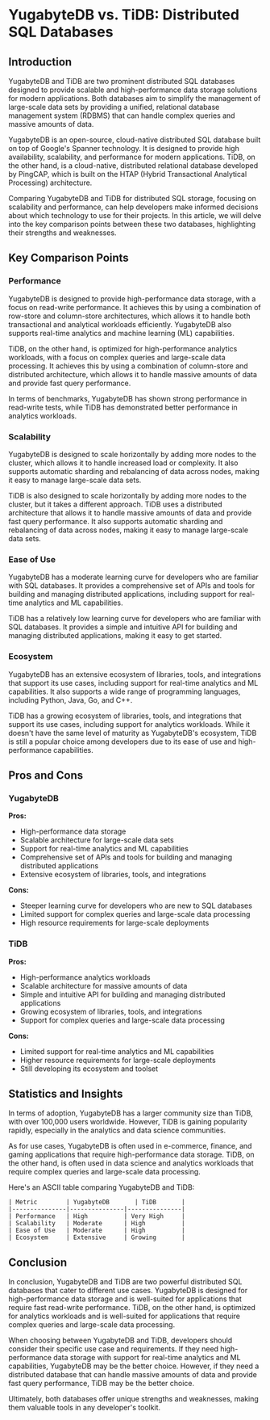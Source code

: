 # YugabyteDB vs. TiDB: Distributed SQL Databases
## Introduction

YugabyteDB and TiDB are two prominent distributed SQL databases designed to provide scalable and high-performance data storage solutions for modern applications. Both databases aim to simplify the management of large-scale data sets by providing a unified, relational database management system (RDBMS) that can handle complex queries and massive amounts of data.

YugabyteDB is an open-source, cloud-native distributed SQL database built on top of Google's Spanner technology. It is designed to provide high availability, scalability, and performance for modern applications. TiDB, on the other hand, is a cloud-native, distributed relational database developed by PingCAP, which is built on the HTAP (Hybrid Transactional Analytical Processing) architecture.

Comparing YugabyteDB and TiDB for distributed SQL storage, focusing on scalability and performance, can help developers make informed decisions about which technology to use for their projects. In this article, we will delve into the key comparison points between these two databases, highlighting their strengths and weaknesses.

## Key Comparison Points

### Performance

YugabyteDB is designed to provide high-performance data storage, with a focus on read-write performance. It achieves this by using a combination of row-store and column-store architectures, which allows it to handle both transactional and analytical workloads efficiently. YugabyteDB also supports real-time analytics and machine learning (ML) capabilities.

TiDB, on the other hand, is optimized for high-performance analytics workloads, with a focus on complex queries and large-scale data processing. It achieves this by using a combination of column-store and distributed architecture, which allows it to handle massive amounts of data and provide fast query performance.

In terms of benchmarks, YugabyteDB has shown strong performance in read-write tests, while TiDB has demonstrated better performance in analytics workloads.

### Scalability

YugabyteDB is designed to scale horizontally by adding more nodes to the cluster, which allows it to handle increased load or complexity. It also supports automatic sharding and rebalancing of data across nodes, making it easy to manage large-scale data sets.

TiDB is also designed to scale horizontally by adding more nodes to the cluster, but it takes a different approach. TiDB uses a distributed architecture that allows it to handle massive amounts of data and provide fast query performance. It also supports automatic sharding and rebalancing of data across nodes, making it easy to manage large-scale data sets.

### Ease of Use

YugabyteDB has a moderate learning curve for developers who are familiar with SQL databases. It provides a comprehensive set of APIs and tools for building and managing distributed applications, including support for real-time analytics and ML capabilities.

TiDB has a relatively low learning curve for developers who are familiar with SQL databases. It provides a simple and intuitive API for building and managing distributed applications, making it easy to get started.

### Ecosystem

YugabyteDB has an extensive ecosystem of libraries, tools, and integrations that support its use cases, including support for real-time analytics and ML capabilities. It also supports a wide range of programming languages, including Python, Java, Go, and C++.

TiDB has a growing ecosystem of libraries, tools, and integrations that support its use cases, including support for analytics workloads. While it doesn't have the same level of maturity as YugabyteDB's ecosystem, TiDB is still a popular choice among developers due to its ease of use and high-performance capabilities.

## Pros and Cons

### YugabyteDB

**Pros:**

* High-performance data storage
* Scalable architecture for large-scale data sets
* Support for real-time analytics and ML capabilities
* Comprehensive set of APIs and tools for building and managing distributed applications
* Extensive ecosystem of libraries, tools, and integrations

**Cons:**

* Steeper learning curve for developers who are new to SQL databases
* Limited support for complex queries and large-scale data processing
* High resource requirements for large-scale deployments

### TiDB

**Pros:**

* High-performance analytics workloads
* Scalable architecture for massive amounts of data
* Simple and intuitive API for building and managing distributed applications
* Growing ecosystem of libraries, tools, and integrations
* Support for complex queries and large-scale data processing

**Cons:**

* Limited support for real-time analytics and ML capabilities
* Higher resource requirements for large-scale deployments
* Still developing its ecosystem and toolset

## Statistics and Insights

In terms of adoption, YugabyteDB has a larger community size than TiDB, with over 100,000 users worldwide. However, TiDB is gaining popularity rapidly, especially in the analytics and data science communities.

As for use cases, YugabyteDB is often used in e-commerce, finance, and gaming applications that require high-performance data storage. TiDB, on the other hand, is often used in data science and analytics workloads that require complex queries and large-scale data processing.

Here's an ASCII table comparing YugabyteDB and TiDB:

```
| Metric        | YugabyteDB       | TiDB       |
|---------------|---------------|---------------|
| Performance   | High          | Very High     |
| Scalability   | Moderate      | High          |
| Ease of Use   | Moderate      | High          |
| Ecosystem     | Extensive     | Growing       |
```

## Conclusion

In conclusion, YugabyteDB and TiDB are two powerful distributed SQL databases that cater to different use cases. YugabyteDB is designed for high-performance data storage and is well-suited for applications that require fast read-write performance. TiDB, on the other hand, is optimized for analytics workloads and is well-suited for applications that require complex queries and large-scale data processing.

When choosing between YugabyteDB and TiDB, developers should consider their specific use case and requirements. If they need high-performance data storage with support for real-time analytics and ML capabilities, YugabyteDB may be the better choice. However, if they need a distributed database that can handle massive amounts of data and provide fast query performance, TiDB may be the better choice.

Ultimately, both databases offer unique strengths and weaknesses, making them valuable tools in any developer's toolkit.